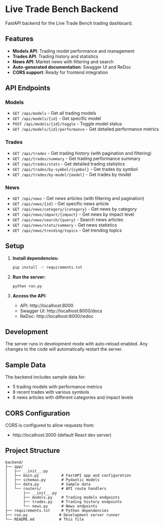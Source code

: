 # Live Trade Bench Backend

FastAPI backend for the Live Trade Bench trading dashboard.

## Features

- **Models API**: Trading model performance and management
- **Trades API**: Trading history and statistics
- **News API**: Market news with filtering and search
- **Auto-generated documentation**: Swagger UI and ReDoc
- **CORS support**: Ready for frontend integration

## API Endpoints

### Models
- `GET /api/models` - Get all trading models
- `GET /api/models/{id}` - Get specific model
- `POST /api/models/{id}/toggle` - Toggle model status
- `GET /api/models/{id}/performance` - Get detailed performance metrics

### Trades
- `GET /api/trades` - Get trading history (with pagination and filtering)
- `GET /api/trades/summary` - Get trading performance summary
- `GET /api/trades/stats` - Get detailed trading statistics
- `GET /api/trades/by-symbol/{symbol}` - Get trades by symbol
- `GET /api/trades/by-model/{model}` - Get trades by model

### News
- `GET /api/news` - Get news articles (with filtering and pagination)
- `GET /api/news/{id}` - Get specific news article
- `GET /api/news/category/{category}` - Get news by category
- `GET /api/news/impact/{impact}` - Get news by impact level
- `GET /api/news/search/{query}` - Search news articles
- `GET /api/news/stats/summary` - Get news statistics
- `GET /api/news/trending/topics` - Get trending topics

## Setup

1. **Install dependencies:**
   ```bash
   pip install -r requirements.txt
   ```

2. **Run the server:**
   ```bash
   python run.py
   ```

3. **Access the API:**
   - API: http://localhost:8000
   - Swagger UI: http://localhost:8000/docs
   - ReDoc: http://localhost:8000/redoc

## Development

The server runs in development mode with auto-reload enabled. Any changes to the code will automatically restart the server.

## Sample Data

The backend includes sample data for:
- 5 trading models with performance metrics
- 8 recent trades with various symbols
- 8 news articles with different categories and impact levels

## CORS Configuration

CORS is configured to allow requests from:
- http://localhost:3000 (default React dev server)

## Project Structure

```
backend/
├── app/
│   ├── __init__.py
│   ├── main.py          # FastAPI app and configuration
│   ├── schemas.py       # Pydantic models
│   ├── data.py          # Sample data
│   └── routers/         # API route handlers
│       ├── __init__.py
│       ├── models.py    # Trading models endpoints
│       ├── trades.py    # Trading history endpoints
│       └── news.py      # News endpoints
├── requirements.txt     # Python dependencies
├── run.py              # Development server runner
└── README.md           # This file
```